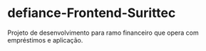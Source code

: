 # defiance-Frontend-Surittec
Projeto de desenvolvimento para ramo financeiro que opera com empréstimos e aplicação.

